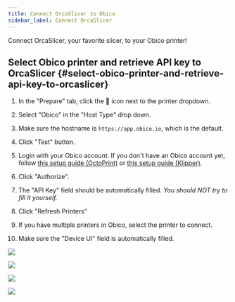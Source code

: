 ```yaml
---
title: Connect OrcaSlicer to Obico
sidebar_label: Connect OrcaSlicer
---
```


Connect OrcaSlicer, your favorite slicer, to your Obico printer!

## Select Obico printer and retrieve API key to OrcaSlicer {#select-obico-printer-and-retrieve-api-key-to-orcaslicer}

1. In the "Prepare" tab, click the 🛜 icon next to the printer dropdown.

2. Select "Obico" in the "Host Type" drop down.

3. Make sure the hostname is `https://app.obico.io`, which is the default.

4. Click "Test" button.

5. Login with your Obico account. If you don't have an Obico account yet, follow [this setup guide (OctoPrint)](/docs/user-guides/octoprint-plugin-setup) or [this setup guide (Klipper)](/docs/user-guides/klipper-setup).

6. Click "Authorize".

7. The "API Key" field should be automatically filled. *You should NOT try to fill it yourself.*

8. Click "Refresh Printers"

9. If you have multiple printers in Obico, select the printer to connect.

10. Make sure the "Device UI" field is automatically filled.

![](/img/user-guides/orcaslicer/orca-integration-step1.png)

![](/img/user-guides/orcaslicer/orca-integration-step2.png)

![](/img/user-guides/orcaslicer/orca-integration-step3.png)

![](/img/user-guides/orcaslicer/orca-integration-step4.png)